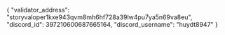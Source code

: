 {
  "validator_address": "storyvaloper1kxe943qvm8mh6hf728a39lw4pu7ya5n69va8eu",
  "discord_id": 397210600687665164,
  "discord_username": "huydt8947"
}

